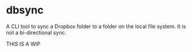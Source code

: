 # dbsync

A CLI tool to sync a Dropbox folder to a folder on the local file system. It
is not a bi-directional sync.

THIS IS A WIP

